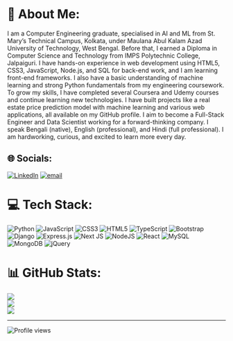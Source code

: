 # 💫 About Me:
I am a Computer Engineering graduate, specialised in AI and ML from St. Mary’s Technical Campus, Kolkata, under Maulana Abul Kalam Azad University of Technology, West Bengal. Before that, I earned a Diploma in Computer Science and Technology from IMPS Polytechnic College, Jalpaiguri.
I have hands-on experience in web development using HTML5, CSS3, JavaScript, Node.js, and SQL for back-end work, and I am learning front-end frameworks. I also have a basic understanding of machine learning and strong Python fundamentals from my engineering coursework.
To grow my skills, I have completed several Coursera and Udemy courses and continue learning new technologies. I have built projects like a real estate price prediction model with machine learning and various web applications, all available on my GitHub profile.
I aim to become a Full-Stack Engineer and Data Scientist working for a forward-thinking company. I speak Bengali (native), English (professional), and Hindi (full professional). I am hardworking, curious, and excited to learn more every day.


## 🌐 Socials:
[![LinkedIn](https://img.shields.io/badge/LinkedIn-%230077B5.svg?logo=linkedin&logoColor=white)](https://www.linkedin.com/in/subhamandalcomputerscience) [![email](https://img.shields.io/badge/Email-D14836?logo=gmail&logoColor=white)](mailto:subhabus34@gmail.com) 

# 💻 Tech Stack:
![Python](https://img.shields.io/badge/python-3670A0?style=for-the-badge&logo=python&logoColor=ffdd54) ![JavaScript](https://img.shields.io/badge/javascript-%23323330.svg?style=for-the-badge&logo=javascript&logoColor=%23F7DF1E) ![CSS3](https://img.shields.io/badge/css3-%231572B6.svg?style=for-the-badge&logo=css3&logoColor=white) ![HTML5](https://img.shields.io/badge/html5-%23E34F26.svg?style=for-the-badge&logo=html5&logoColor=white) ![TypeScript](https://img.shields.io/badge/typescript-%23007ACC.svg?style=for-the-badge&logo=typescript&logoColor=white) ![Bootstrap](https://img.shields.io/badge/bootstrap-%238511FA.svg?style=for-the-badge&logo=bootstrap&logoColor=white) ![Django](https://img.shields.io/badge/django-%23092E20.svg?style=for-the-badge&logo=django&logoColor=white) ![Express.js](https://img.shields.io/badge/express.js-%23404d59.svg?style=for-the-badge&logo=express&logoColor=%2361DAFB) ![Next JS](https://img.shields.io/badge/Next-black?style=for-the-badge&logo=next.js&logoColor=white) ![NodeJS](https://img.shields.io/badge/node.js-6DA55F?style=for-the-badge&logo=node.js&logoColor=white) ![React](https://img.shields.io/badge/react-%2320232a.svg?style=for-the-badge&logo=react&logoColor=%2361DAFB) ![MySQL](https://img.shields.io/badge/mysql-4479A1.svg?style=for-the-badge&logo=mysql&logoColor=white) ![MongoDB](https://img.shields.io/badge/MongoDB-%234ea94b.svg?style=for-the-badge&logo=mongodb&logoColor=white) ![jQuery](https://img.shields.io/badge/jquery-%230769AD.svg?style=for-the-badge&logo=jquery&logoColor=white)

# 📊 GitHub Stats:
![](https://github-readme-stats.vercel.app/api?username=SubhaMandal&theme=dark&hide_border=false&include_all_commits=true&count_private=false)<br/>
![](https://nirzak-streak-stats.vercel.app/?user=SubhaMandal&theme=dark&hide_border=false)<br/>
![](https://github-readme-stats.vercel.app/api/top-langs/?username=SubhaMandal&theme=dark&hide_border=false&include_all_commits=true&count_private=false&layout=compact)

---
![Profile views](https://komarev.com/ghpvc/?username=SubhaMandal&color=blue)




<!-- Proudly created with GPRM ( https://gprm.itsvg.in ) -->
